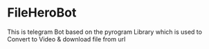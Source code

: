 # FileHeroBot
This is telegram Bot based on the pyrogram Library which is used to Convert to Video &amp; download file from url
